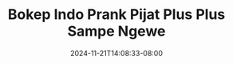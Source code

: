 --- 
title: "Bokep Indo Prank Pijat Plus Plus Sampe Ngewe"
description: "video bokep Bokep Indo Prank Pijat Plus Plus Sampe Ngewe doodstream   terbaru"
date: 2024-11-21T14:08:33-08:00
file_code: "rwwe6arrd15h"
draft: false
cover: "bhytlrbiy57krqpx.jpg"
tags: ["Bokep", "Indo", "Prank", "Pijat", "Plus", "Plus", "Sampe", "Ngewe", "bokep-indo", "bokep-viral", "bokep-ig"]
length: 3209
fld_id: "1483065"
foldername: "A prank"
categories: ["A prank"]
views: 1
---